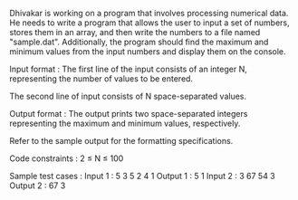 Dhivakar is working on a program that involves processing numerical data. He needs to write a program that allows the user to input a set of numbers, stores them in an array, and then write the numbers to a file named "sample.dat". Additionally, the program should find the maximum and minimum values from the input numbers and display them on the console.

Input format :
The first line of the input consists of an integer N, representing the number of values to be entered.

The second line of input consists of N space-separated values.

Output format :
The output prints two space-separated integers representing the maximum and minimum values, respectively.



Refer to the sample output for the formatting specifications.

Code constraints :
2 ≤ N ≤ 100

Sample test cases :
Input 1 :
5
3 5 2 4 1
Output 1 :
5 1
Input 2 :
3
67 54 3
Output 2 :
67 3
